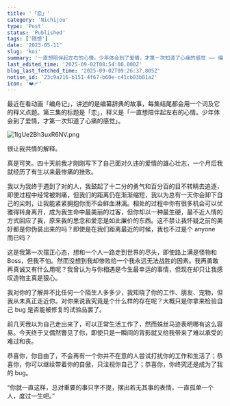 ```yaml
---
title: '「恋」'
category: 'Nichijou'
type: 'Post'
status: 'Published'
tags: ['随想']
date: '2023-05-11'
slug: 'koi'
summary: '一直想陪伴起左右的心情。少年体会到了爱情，才第一次知道了心痛的感觉 —— 编舟记'
last_edited_time: '2025-09-02T08:54:00.000Z'
blog_last_fetched_time: '2025-09-02T09:26:37.805Z'
notion_id: '23c9a216-b151-4f67-b60e-c41cb83b81a2'
icon: '❤️‍🩹'
---
```


最近在看动画「编舟记」，讲述的是编纂辞典的故事，每集结尾都会用一个词及它的释义点题。第三集的标题是「恋」，释义是「一直想陪伴起左右的心情。少年体会到了爱情，才第一次知道了心痛的感觉」。

![1lgUe2Bh3uxR6NV.png](https://cdn.sa.net/2025/09/02/1lgUe2Bh3uxR6NV.png)

很让我共情的解释。

真是可笑。四十天前我才刚刚写下了自己面对久违的爱情的雄心壮志，一个月后我就经历了有生以来最惨痛的挫败。

我以为我终于遇到了对的人，我鼓起了十二分的勇气和百分百的目不转睛去追逐，即使过程中经常被刺痛，但我们的距离仍在渐渐缩短，我以为总有一天你会卸下自己的尖刺，让我能紧紧拥抱你而不会鲜血淋漓。相处的过程中你有很多机会可以优雅得转身离开，成为我生命中最美丽的过客，但你却以一种最生硬，最不近人情的方式回应了我，原来我的思念和爱恋是如此廉价的东西。这不禁让我怀疑之前的美好都是你伪装出来的吗？即使是在我们距离最近的时候，我也不过是个 anyone 而已吗？

这是我第一次摆正心态，想和一个人一路走到世界的尽头，即使路上满是怪物和 Boss，但我不怕。然而没想到我却惨败给一个我永远无法战胜的因素。我再勇敢再真诚又有什么用呢？我曾认为与你相遇是今生最幸运的事情，但现在却只让我感叹造物主真是狠心。

我对你的了解并不比任何一个陌生人多多少，我知晓了你的工作、朋友、宠物，但我从未真正走近你。对你来说我究竟是个什么样的存在呢？大概只是你拿来检验自己 bug 是否能被修复的试验品罢了。

前几天我以为自己走出来了，可以正常生活工作了，然而蛛丝马迹表明哪有这么容易。今天终于又偶然瞥见了你，即使只是一瞬间的背影就又给我带来了难以承受的难过和丧。

恭喜你，你自由了，不会再有一个你并不在意的人尝试打扰你的工作和生活了；恭喜你，你可以继续带着你的自傲，只注视你自己了；恭喜你，你终究还是成为了我的 bug。

“你就一直这样，总对重要的事只字不提，摆出若无其事的表情，一直孤单一个人，度过一生吧。”
